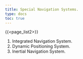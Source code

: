 ```yaml
---
title: Special Navigation Systems. 
type: docs
toc: true
---
```

{{<page_list2>}}

1. Integrated Navigation System.
2. Dynamic Positioning System.
3. Inertial Navigation System.
